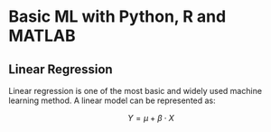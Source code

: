 # Basic ML with Python, R and MATLAB


##  Linear Regression

Linear regression is one of the most basic and widely used machine learning method. A linear model can be represented as:



$$Y= \mu + \beta \cdot X$$


